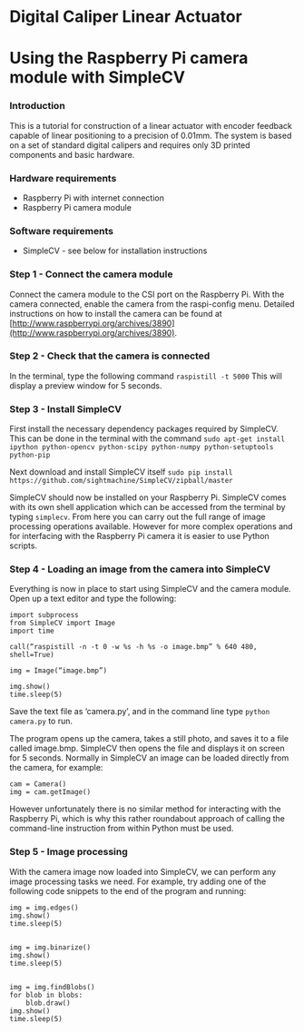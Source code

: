 
# Digital Caliper Linear Actuator


# Using the Raspberry Pi camera module with SimpleCV

### Introduction
This is a tutorial for construction of a linear actuator with encoder feedback capable of linear positioning to a precision of 0.01mm. The system is based on a set of standard digital calipers and requires only 3D printed components and basic hardware. 

### Hardware requirements
* Raspberry Pi with internet connection
* Raspberry Pi camera module

### Software requirements
* SimpleCV - see below for installation instructions


### Step 1 - Connect the camera module  
Connect the camera module to the CSI port on the Raspberry Pi. With the camera connected, enable the camera from the raspi-config menu. Detailed instructions on how to install the camera can be found at [http://www.raspberrypi.org/archives/3890](http://www.raspberrypi.org/archives/3890).

### Step 2 - Check that the camera is connected  
In the terminal, type the following command
`raspistill -t 5000`
This will display a preview window for 5 seconds.

### Step 3 - Install SimpleCV
First install the necessary dependency packages required by SimpleCV. This can be done in the terminal with the command 
`sudo apt-get install ipython python-opencv python-scipy python-numpy python-setuptools python-pip` 

Next download and install SimpleCV itself 
`sudo pip install https://github.com/sightmachine/SimpleCV/zipball/master` 
 
SimpleCV should now be installed on your Raspberry Pi. SimpleCV comes with its own shell application which can be accessed from the terminal by typing `simplecv`. From here you can carry out the full range of image processing operations available. However for more complex operations and for interfacing with the Raspberry Pi camera it is easier to use Python scripts.

### Step 4 - Loading an image from the camera into SimpleCV  
Everything is now in place to start using SimpleCV and the camera module. Open up a text editor and type the following: 
 
    import subprocess
    from SimpleCV import Image
    import time

    call(“raspistill -n -t 0 -w %s -h %s -o image.bmp” % 640 480, shell=True)

    img = Image(“image.bmp”)

    img.show()
    time.sleep(5)

Save the text file as ‘camera.py’, and in the command line type `python camera.py` to run.

The program opens up the camera, takes a still photo, and saves it to a file called image.bmp. SimpleCV then opens the file and displays it on screen for 5 seconds. Normally in SimpleCV an image can be loaded directly from the camera, for example:
 
    cam = Camera()
    img = cam.getImage()
  
However unfortunately there is no similar method for interacting with the Raspberry Pi, which is why this rather roundabout approach of calling the command-line instruction from within Python must be used.

### Step 5 - Image processing  
With the camera image now loaded into SimpleCV, we can perform any image processing tasks we need. For example, try adding one of the following code snippets to the end of the program and running: 
 
    img = img.edges()
    img.show()
    time.sleep(5)


    img = img.binarize()
    img.show()
    time.sleep(5) 


    img = img.findBlobs()
    for blob in blobs:
        blob.draw()  
    img.show()
    time.sleep(5) 



